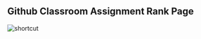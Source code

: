 ## Github Classroom Assignment Rank Page


![shortcut](https://user-images.githubusercontent.com/920487/176985859-fa601c03-a00a-4637-924e-3d20d77881c4.jpeg)
